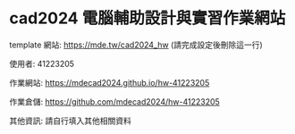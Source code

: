 # cad2024 電腦輔助設計與實習作業網站

template 網站: https://mde.tw/cad2024_hw (請完成設定後刪除這一行)

使用者: 41223205

作業網站: https://mdecad2024.github.io/hw-41223205

作業倉儲: https://github.com/mdecad2024/hw-41223205

其他資訊: 請自行填入其他相關資料
